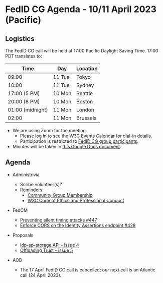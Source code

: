 # FedID CG Agenda - 10/11 April 2023 (Pacific)


## Logistics

The FedID CG call will be held at 17:00 Pacific Daylight Saving Time. 17:00 PDT translates to:

| Time         | Day    | Location      |
| ------------ | ------ | ------------- |
| 09:00        | 11 Tue | Tokyo         |
| 10:00        | 11 Tue | Sydney        |
| 17:00 (5 PM) | 10 Mon | Seattle       |
| 20:00 (8 PM) | 10 Mon | Boston        |
| 01:00 (midnight)  | 11 Mon | London        |
| 02:00        | 11 Mon | Brussels      |


* We are using Zoom for the meeting.
    * Please log in to see the [W3C Events Calendar](https://www.w3.org/events/meetings/136fd1e8-32d8-4644-b2dc-4c2f3778348a/20230410T170000) for dial-in details. 
    * Participation is restricted to [FedID CG group participants](https://www.w3.org/community/fed-id/participants).
* Minutes will be taken in [this Google Docs document](https://docs.google.com/document/d/1O7Rn8Aj4rsYWohdEP61lnGdgkai0xTZFQgm7XEA0RBM/edit#).


## Agenda

* Administrivia
  * Scribe volunteer(s)?
  * Reminders: 
     * [Community Group Membership](https://www.w3.org/community/fed-id/)
     * [W3C Code of Ethics and Professional Conduct](https://www.w3.org/Consortium/cepc/)

* FedCM
  * [Preventing silent timing attacks #447](https://github.com/fedidcg/FedCM/issues/447)
  * [Enforce CORS on the Identity Assertions endpoint #428](https://github.com/fedidcg/FedCM/issues/428)

* Proposals
  * [idp-sp-storage API - issue 4](https://github.com/fedidcg/proposals/issues/4)
  * [Offloading Trust - issue 5](https://github.com/fedidcg/proposals/issues/5)


* AOB
   * The 17 April FedID CG call is cancelled; our next call is an Atlantic call (24 April 2023). 
